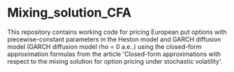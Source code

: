 # Mixing_solution_CFA
This repository contains working code for pricing European put options with piecewise-constant parameters in the Heston model and GARCH diffusion model (GARCH diffusion model rho = 0 a.e..) using the closed-form approximation formulas from the article 'Closed-form approximations with respect to the mixing solution for option pricing under stochastic volatility'.
